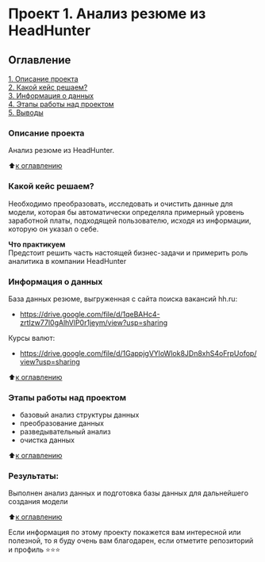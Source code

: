 # Проект 1. Анализ резюме из HeadHunter

## Оглавление  
[1. Описание проекта](https://github.com/Oleg0PYTHON/sf_data_science/blob/main/project_1/README.md#Описание-проекта)  
[2. Какой кейс решаем?](https://github.com/Oleg0PYTHON/sf_data_science/blob/main/project_1/README.md#Какой-кейс-решаем)  
[3. Информация о данных](https://github.com/Oleg0PYTHON/sf_data_science/blob/main/project_1/README.md#Краткая-информация-о-данных)  
[4. Этапы работы над проектом](https://github.com/Oleg0PYTHON/sf_data_science/blob/main/project_1/README.md#Этапы-работы-над-проектом)    
[5. Выводы](https://github.com/Oleg0PYTHON/sf_data_science/blob/main/project_1/README.md#Выводы) 

### Описание проекта    
Анализ резюме из HeadHunter.

:arrow_up:[к оглавлению](https://github.com/Oleg0PYTHON/sf_data_science/blob/main/project_1/README.md#Оглавление)


### Какой кейс решаем?    
Необходимо преобразовать, исследовать и очистить данные для модели, которая бы автоматически определяла примерный уровень заработной платы, подходящей пользователю, исходя из информации, которую он указал о себе.


**Что практикуем**     
Предстоит решить часть настоящей бизнес-задачи и примерить роль аналитика в компании HeadHunter


### Информация о данных
База данных резюме, выгруженная с сайта поиска вакансий hh.ru:
- https://drive.google.com/file/d/1qeBAHc4-zrtIzw77l0gAlhVlP0r1jeym/view?usp=sharing

Курсы валют:
- https://drive.google.com/file/d/1GappjgVYloWlok8JDn8xhS4oFrpUofop/view?usp=sharing
  
:arrow_up:[к оглавлению](https://github.com/Oleg0PYTHON/sf_data_science/blob/main/project_1/README.md#Оглавление)


### Этапы работы над проектом  
- базовый анализ структуры данных
- преобразование данных
- разведывательный анализ
- очистка данных

:arrow_up:[к оглавлению](https://github.com/Oleg0PYTHON/sf_data_science/blob/main/project_1/README.md#Оглавление)


### Результаты:  
Выполнен анализ данных и подготовка базы данных для дальнейшего создания модели

:arrow_up:[к оглавлению](https://github.com/Oleg0PYTHON/sf_data_science/blob/main/project_1/README.md#Оглавление)

Если информация по этому проекту покажется вам интересной или полезной, то я буду очень вам благодарен, если отметите репозиторий и профиль ⭐️⭐️⭐️

